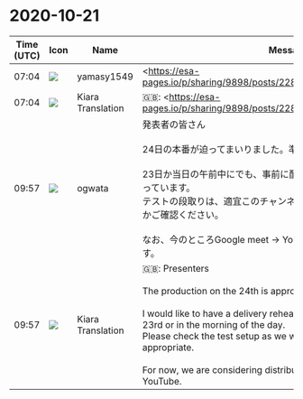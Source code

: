 # 2020-10-21

|Time (UTC)|Icon|Name|Message|
|---|---|---|---|
|07:04|![](https://secure.gravatar.com/avatar/b2dffef7ce30f6f8f399f2a172229711.jpg?s=72&d=https%3A%2F%2Fa.slack-edge.com%2Fdf10d%2Fimg%2Favatars%2Fava_0012-72.png)|yamasy1549|<https://esa-pages.io/p/sharing/9898/posts/2283/f12db8ce0018f4002ad3.html|https://esa-pages.io/p/sharing/9898/posts/2283/f12db8ce0018f4002ad3.html><br>自分がthemesについて話そうと思っていることをざっくりまとめました。もっとこんなことを言ったほうがいいなどあれば教えてください！<br><blockquote>## 【10分】themesとは、themesが目指すもの - Vivliostyleで、スピーディーな本作りとカスタマイズ可能な本作りを実現するプロジェクト。相反する2つの需要がある - スピーディー - ユーザーは構造化された文章を書くだけで、スタイルを意識しなくてもいい感じの出版物ができる - 構造にあまり手を加えずに、他のスタイルも適用できる（ワンソース・マルチユース...</blockquote>|
|07:04|![](https://avatars.slack-edge.com/2019-08-21/732685848020_f3f20736795184660348_72.png)|Kiara Translation|🇬🇧: <https://esa-pages.io/p/sharing/9898/posts/2283/f12db8ce0018f4002ad3.html|https://esa-pages.io/p/sharing/9898/posts/2283/f12db8ce0018f4002ad3.html><br>I've summarized what I'm thinking of talking about themes. Please let me know if you should say more like this!|
|09:57|![](https://avatars.slack-edge.com/2019-11-22/845042642576_070441337abaca9fb7b3_72.png)|ogwata|発表者の皆さん<br><br>24日の本番が迫ってまいりました。準備は進んでおりますでしょうか。<br><br>23日か当日の午前中にでも、事前に配信リハーサルをしておきたいと思っています。<br>テストの段取りは、適宜このチャンネルに投稿していきますので、どうかご確認ください。<br><br>なお、今のところGoogle meet -&gt; YouTube で配信する方向で検討中です。|
|09:57|![](https://avatars.slack-edge.com/2019-08-21/732685848020_f3f20736795184660348_72.png)|Kiara Translation|🇬🇧: Presenters<br><br>The production on the 24th is approaching. Are you ready?<br><br>I would like to have a delivery rehearsal in advance, even on the 23rd or in the morning of the day.<br>Please check the test setup as we will post it on this channel as appropriate.<br><br>For now, we are considering distributing it on Google meet-&amp; gt; YouTube.|

